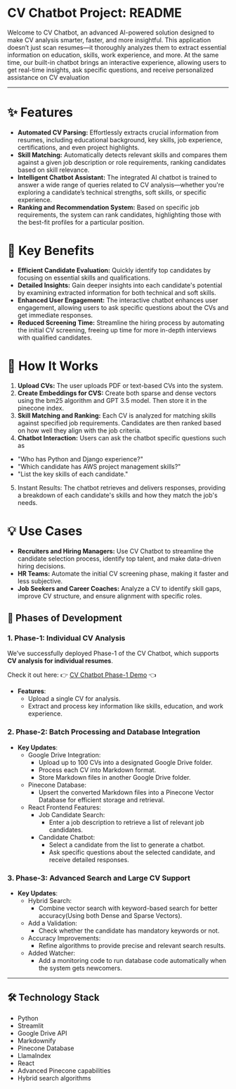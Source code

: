 # CV Chatbot Project: README
Welcome to CV Chatbot, an advanced AI-powered solution designed to make CV analysis smarter, faster, and more insightful. This application doesn’t just scan resumes—it thoroughly analyzes them to extract essential information on education, skills, work experience, and more. At the same time, our built-in chatbot brings an interactive experience, allowing users to get real-time insights, ask specific questions, and receive personalized assistance on CV evaluation

---
# ✨ Features
+ **Automated CV Parsing:** Effortlessly extracts crucial information from resumes, including educational background, key skills, job experience, certifications, and even project highlights.
+ **Skill Matching:** Automatically detects relevant skills and compares them against a given job description or role requirements, ranking candidates based on skill relevance.
+ **Intelligent Chatbot Assistant:** The integrated AI chatbot is trained to answer a wide range of queries related to CV analysis—whether you're exploring a candidate’s technical strengths, soft skills, or specific experience.
+ **Ranking and Recommendation System:** Based on specific job requirements, the system can rank candidates, highlighting those with the best-fit profiles for a particular position.

# 🎯 Key Benefits
+ **Efficient Candidate Evaluation:** Quickly identify top candidates by focusing on essential skills and qualifications.
+ **Detailed Insights:** Gain deeper insights into each candidate's potential by examining extracted information for both technical and soft skills.
+ **Enhanced User Engagement:** The interactive chatbot enhances user engagement, allowing users to ask specific questions about the CVs and get immediate responses.
+ **Reduced Screening Time:** Streamline the hiring process by automating the initial CV screening, freeing up time for more in-depth interviews with qualified candidates.

# 🚀 How It Works
1. **Upload CVs:** The user uploads PDF or text-based CVs into the system.
2. **Create Embeddings for CVS:** Create both sparse and dense vectors using the bm25 algorithm and GPT 3.5 model. Then store it in the pinecone index.
3. **Skill Matching and Ranking:** Each CV is analyzed for matching skills against specified job requirements. Candidates are then ranked based on how well they align with the job criteria.
4. **Chatbot Interaction:** Users can ask the chatbot specific questions such as
  + "Who has Python and Django experience?"
  + "Which candidate has AWS project management skills?"
  + "List the key skills of each candidate."
5. Instant Results: The chatbot retrieves and delivers responses, providing a breakdown of each candidate's skills and how they match the job's needs.

# 💡 Use Cases
+ **Recruiters and Hiring Managers:** Use CV Chatbot to streamline the candidate selection process, identify top talent, and make data-driven hiring decisions.
+ **HR Teams:** Automate the initial CV screening phase, making it faster and less subjective.
+ **Job Seekers and Career Coaches:** Analyze a CV to identify skill gaps, improve CV structure, and ensure alignment with specific roles.




## 🚀 Phases of Development

### 1. Phase-1: Individual CV Analysis

We’ve successfully deployed Phase-1 of the CV Chatbot, which supports **CV analysis for individual resumes**.

Check it out here:
👉 [CV Chatbot Phase-1 Demo](https://cv-chatbot-analyzer.streamlit.app/) 👈

   - **Features**:
     - Upload a single CV for analysis.
     - Extract and process key information like skills, education, and work experience.

### 2. Phase-2: Batch Processing and Database Integration
   - **Key Updates**:
     - Google Drive Integration:
       - Upload up to 100 CVs into a designated Google Drive folder.
       - Process each CV into Markdown format.
       - Store Markdown files in another Google Drive folder.
     - Pinecone Database:
       - Upsert the converted Markdown files into a Pinecone Vector Database for efficient storage and retrieval.
     - React Frontend Features:
       - Job Candidate Search:
          - Enter a job description to retrieve a list of relevant job candidates.
       - Candidate Chatbot:
          - Select a candidate from the list to generate a chatbot.
          - Ask specific questions about the selected candidate, and receive detailed responses.
            
### 3. Phase-3: Advanced Search and Large CV Support
   - **Key Updates**:
     - Hybrid Search:
       - Combine vector search with keyword-based search for better accuracy(Using both Dense and Sparse Vectors).
     - Add a Validation:
       - Check whether the candidate has mandatory keywords or not.
     - Accuracy Improvements:
       - Refine algorithms to provide precise and relevant search results.
     - Added Watcher:
       - Add a monitoring code to run database code automatically when the system gets newcomers.

---

## 🛠️ Technology Stack

   - Python
   - Streamlit
   - Google Drive API
   - Markdownify
   - Pinecone Database
   - LlamaIndex
   - React
   - Advanced Pinecone capabilities
   - Hybrid search algorithms
